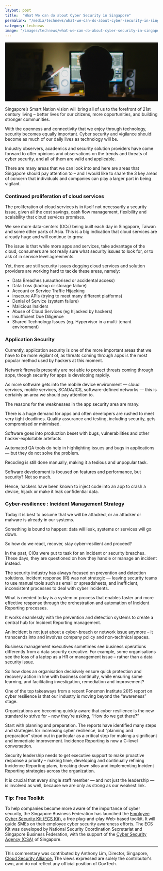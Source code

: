 ```yaml
---
layout: post
title:  "What We can do about Cyber Security in Singapore"
permalink: "/media/technews/what-we-can-do-about-cyber-security-in-singapore"
category: technews
image: "/images/technews/what-we-can-do-about-cyber-security-in-singapore-part-1.png"
---
```


![What We can do about Cyber Security in Singapore](/images/technews/what-we-can-do-about-cyber-security-in-singapore-part-1.png)

Singapore’s Smart Nation vision will bring all of us to the forefront of 21st century living – better lives for our citizens, more opportunities, and building stronger communities. 

With the openness and connectivity that we enjoy through technology, security becomes equally important. Cyber security and vigilance should become as much of our daily lives as technology will be.

Industry observers, academics and security solution providers have come forward to offer opinions and observations on the trends and threats of cyber security, and all of them are valid and applicable.

There are many areas that we can look into and here are areas that Singapore should pay attention to – and I would like to share the 3 key areas of concern that individuals and companies can play a larger part in being vigilant. 

### **Continued proliferation of cloud services**
The proliferation of cloud services is in itself not necessarily a security issue, given all the cost savings, cash flow management, flexibility and scalability that cloud services promises.  

We see more data-centers (DCs) being built each day in Singapore, Taiwan and some other parts of Asia. This is a big indication that cloud services are already huge and will continue to grow.

The issue is that while more apps and services, take advantage of the cloud, consumers are not really sure what security issues to look for, or to ask of in service level agreements.

Yet, there are still security issues dogging cloud services and solution providers are working hard to tackle these areas, namely: 

* Data Breaches (unauthorised or accidental access) 
* Data Loss (backup or storage failure) 
* Account or Service Traffic Hijacking 
* Insecure APIs (trying to meet many different platforms)
* Denial of Service (system failure)
* Malicious Insiders 
* Abuse of Cloud Services (eg hijacked by hackers)
* Insufficient Due Diligence 
* Shared Technology Issues (eg. Hypervisor in a multi-tenant environment)

### **Application Security**
Currently, application security is one of the more important areas that we have to be more vigilant of, as threats coming through apps is the most popular method used by hackers at this moment. 

Network firewalls presently are not able to protect threats coming through apps, though security for apps is developing rapidly. 

As more software gets into the mobile device environment — cloud services, mobile services, SCADA/ICS, software-defined networks — this is certainly an area we should pay attention to. 

The reasons for the weaknesses in the app security area are many. 

There is a huge demand for apps and often developers are rushed to meet very tight deadlines. Quality assurance and testing, including security, gets compromised or minimised.  

Software goes into production beset with bugs, vulnerabilities and other hacker-exploitable artefacts.

Automated QA tools do help in highlighting issues and bugs in applications — but they do not solve the problem. 

Recoding is still done manually, making it a tedious and unpopular task.  

Software development is focused on features and performance, but security? Not so much. 

Hence, hackers have been known to inject code into an app to crash a device, hijack or make it leak confidential data.


### **Cyber-resilience : Incident Management Strategy**
Today it is best to assume that we will be attacked, or an attacker or malware is already in our systems.

Something is bound to happen: data will leak, systems or services will go down. 

So how do we react, recover, stay cyber-resilient and proceed?  

In the past, CIOs were put to task for an incident or security breaches. These days, they are questioned on how they handle or manage an incident instead.

The security industry has always focused on prevention and detection solutions. Incident response (IR) was not strategic — leaving security teams to use manual tools such as email or spreadsheets, and inefficient, inconsistent processes to deal with cyber incidents.  

What is needed today is a system or process that enables faster and more effective response through the orchestration and automation of Incident Reporting processes. 

It works seamlessly with the prevention and detection systems to create a central hub for Incident Reporting management.  

An incident is not just about a cyber-breach or network issue anymore – it transcends into and involves company policy and non-technical spaces. 

Business management executives sometimes see business operations differently from a data security executive. For example, some organisations see the loss of a laptop as a HR or management issue – rather than a data security issue. 

So how does an organisation decisively ensure quick protection and recovery action in line with business continuity, while ensuring some learning, and facilitating investigation, remediation and improvement?

One of the top takeaways from a recent Ponemon Institute 2015 report on cyber resilience is that our industry is moving beyond the “awareness” stage. 

Organizations are becoming quickly aware that cyber resilience is the new standard to strive for – now they’re asking, “How do we get there?”

Start with planning and preparation. The reports have identified many steps and strategies for increasing cyber resilience, but “planning and preparation” stood out in particular as a critical step for making a significant and immediate improvement. Incidence Reporting is now a C-level conversation. 

Security leadership needs to get executive support to make proactive response a priority – making time, developing and continually refining Incidence Reporting plans, breaking down silos and implementing Incident Reporting strategies across the organization. 

It is crucial that every single staff member —  and not just the leadership — is involved as well, because we are only as strong as our weakest link. 

### **Tip: Free Toolkit**

To help companies become more aware of the importance of cyber security, the Singapore Business Federation has launched the [Employee Cyber Security Kit (ECS Kit)](https://login.sbf.org.sg/Employeecybersecuritykit/), a free plug-and-play Web-based toolkit. It will guide SMEs on their employee cyber security awareness efforts. The ECS Kit was developed by National Security Coordination Secretariat and Singapore Business Federation, with the support of the [Cyber Security Agency (CSA)](https://www.csa.gov.sg/) of Singapore.

---

This commentary was contributed by Anthony Lim, Director, Singapore, [Cloud Security Alliance.](https://cloudsecurityalliance.org/) The views expressed are solely the contributor's own, and do not reflect any official position of GovTech.
